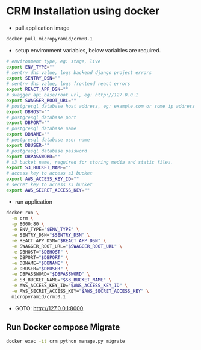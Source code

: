# CRM Installation using docker

- pull application image

```sh
docker pull micropyramid/crm:0.1
```

- setup environment variables, below variables are required.

```sh
# environment type, eg: stage, live
export ENV_TYPE=""
# sentry dns value, logs backend django project errors
export SENTRY_DSN=""
# sentry dns value, logs frontend react errors
export REACT_APP_DSN=""
# swagger api base/root url, eg: http://127.0.0.1
export SWAGGER_ROOT_URL=""
# postgresql database host address, eg: example.com or some ip address
export DBHOST=""
# postgresql database port
export DBPORT=""
# postgresql database name
export DBNAME=""
# postgresql database user name
export DBUSER=""
# postgresql database password
export DBPASSWORD=""
# s3 bucket name, required for storing media and static files.
export S3_BUCKET_NAME=""
# access key to access s3 bucket
export AWS_ACCESS_KEY_ID=""
# secret key to access s3 bucket
export AWS_SECRET_ACCESS_KEY=""
```

- run application

```sh
docker run \
  -n crm \
  -p 8000:80 \
  -e ENV_TYPE="$ENV_TYPE" \
  -e SENTRY_DSN="$SENTRY_DSN" \
  -e REACT_APP_DSN="$REACT_APP_DSN" \
  -e SWAGGER_ROOT_URL="$SWAGGER_ROOT_URL" \
  -e DBHOST="$DBHOST" \
  -e DBPORT="$DBPORT" \
  -e DBNAME="$DBNAME" \
  -e DBUSER="$DBUSER" \
  -e DBPASSWORD="$DBPASSWORD" \
  -e S3_BUCKET_NAME="$S3_BUCKET_NAME" \
  -e AWS_ACCESS_KEY_ID="$AWS_ACCESS_KEY_ID" \
  -e AWS_SECRET_ACCESS_KEY="$AWS_SECRET_ACCESS_KEY" \
  micropyramid/crm:0.1
```

- GOTO: http://127.0.0.1:8000


## Run Docker compose Migrate 

```bash
docker exec -it crm python manage.py migrate
```
